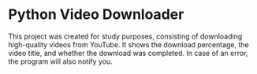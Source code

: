 # Python Video Downloader

This project was created for study purposes, consisting of downloading high-quality videos from YouTube. It shows the download percentage, the video title, and whether the download was completed. In case of an error, the program will also notify you.
